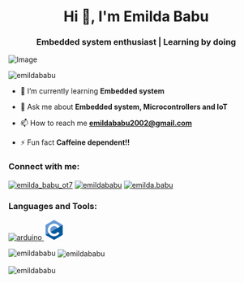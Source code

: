 <h1 align="center">Hi 👋, I'm Emilda Babu</h1>
<h3 align="center">Embedded system enthusiast | Learning by doing</h3>

![Image](https://github.com/user-attachments/assets/97148382-12ab-4e97-918c-04c95888b5af)
<p align="left"> <img src="https://komarev.com/ghpvc/?username=emildababu&label=Profile%20views&color=0e75b6&style=flat" alt="emildababu" /> </p>

- 🌱 I’m currently learning **Embedded system**

- 💬 Ask me about **Embedded system, Microcontrollers and IoT**

- 📫 How to reach me **emildababu2002@gmail.com**

- ⚡ Fun fact **Caffeine dependent!!**

<h3 align="left">Connect with me:</h3>
<p align="left">
<a href="https://twitter.com/emilda_babu_ot7" target="blank"><img align="center" src="https://raw.githubusercontent.com/rahuldkjain/github-profile-readme-generator/master/src/images/icons/Social/twitter.svg" alt="emilda_babu_ot7" height="30" width="40" /></a>
<a href="https://linkedin.com/in/emildababu" target="blank"><img align="center" src="https://raw.githubusercontent.com/rahuldkjain/github-profile-readme-generator/master/src/images/icons/Social/linked-in-alt.svg" alt="emildababu" height="30" width="40" /></a>
<a href="https://instagram.com/emilda.babu" target="blank"><img align="center" src="https://raw.githubusercontent.com/rahuldkjain/github-profile-readme-generator/master/src/images/icons/Social/instagram.svg" alt="emilda.babu" height="30" width="40" /></a>
</p>

<h3 align="left">Languages and Tools:</h3>
<p align="left"> <a href="https://www.arduino.cc/" target="_blank" rel="noreferrer"> <img src="https://cdn.worldvectorlogo.com/logos/arduino-1.svg" alt="arduino" width="40" height="40"/> </a> <a href="https://www.cprogramming.com/" target="_blank" rel="noreferrer"> <img src="https://raw.githubusercontent.com/devicons/devicon/master/icons/c/c-original.svg" alt="c" width="40" height="40"/> </a> </p>

<p><img align="left" src="https://github-readme-stats.vercel.app/api/top-langs?username=emildababu&show_icons=true&locale=en&layout=compact" alt="emildababu" /></p>

<p>&nbsp;<img align="center" src="https://github-readme-stats.vercel.app/api?username=emildababu&show_icons=true&locale=en" alt="emildababu" /></p>

<p><img align="center" src="https://github-readme-streak-stats.herokuapp.com/?user=emildababu&" alt="emildababu" /></p>
